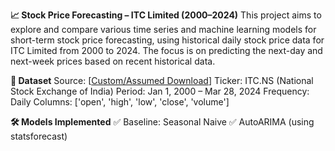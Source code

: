 **📈 Stock Price Forecasting – ITC Limited (2000–2024)**
This project aims to explore and compare various time series and machine learning models for short-term stock price forecasting, using historical daily stock price data for ITC Limited from 2000 to 2024. 
The focus is on predicting the next-day and next-week prices based on recent historical data.

**📂 Dataset**
Source: [[Custom/Assumed Download](https://www.kaggle.com/datasets/sanyamgoyal401/itc-nse-24-year-stock-data?select=ITC-EQ-01-04-2000-to-31-03-2024.csv)]
Ticker: ITC.NS (National Stock Exchange of India)
Period: Jan 1, 2000 – Mar 28, 2024
Frequency: Daily
Columns: ['open', 'high', 'low', 'close', 'volume']

**🛠️ Models Implemented**
✅ Baseline: Seasonal Naive
✅ AutoARIMA (using statsforecast)




